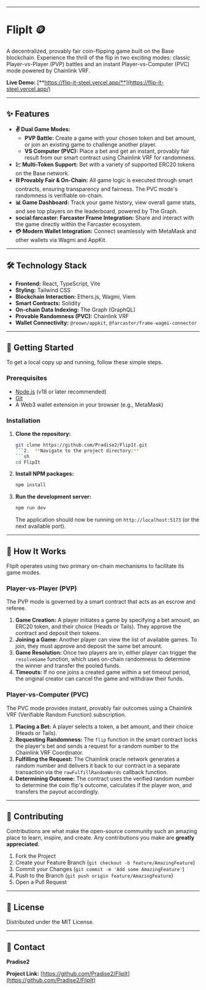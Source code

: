 
---

# FlipIt 🪙

A decentralized, provably fair coin-flipping game built on the Base blockchain. Experience the thrill of the flip in two exciting modes: classic Player-vs-Player (PVP) battles and an instant Player-vs-Computer (PVC) mode powered by Chainlink VRF.

**Live Demo:** [**https://flip-it-steel.vercel.app/**](https://flip-it-steel.vercel.app/)

 <!-- It's highly recommended to replace this with a real screenshot of your app -->

---

## ✨ Features

-   **✌️ Dual Game Modes:**
    -   **PVP Battle:** Create a game with your chosen token and bet amount, or join an existing game to challenge another player.
    -   **VS Computer (PVC):** Place a bet and get an instant, provably fair result from our smart contract using Chainlink VRF for randomness.
-   **💹 Multi-Token Support:** Bet with a variety of supported ERC20 tokens on the Base network.
-   **⛓️ Provably Fair & On-Chain:** All game logic is executed through smart contracts, ensuring transparency and fairness. The PVC mode's randomness is verifiable on-chain.
-   **📊 Game Dashboard:** Track your game history, view overall game stats, and see top players on the leaderboard, powered by The Graph.
-   **social:farcaster: Farcaster Frame Integration:** Share and interact with the game directly within the Farcaster ecosystem.
-   **💳 Modern Wallet Integration:** Connect seamlessly with MetaMask and other wallets via Wagmi and AppKit.

---

## 🛠️ Technology Stack

-   **Frontend:** React, TypeScript, Vite
-   **Styling:** Tailwind CSS
-   **Blockchain Interaction:** Ethers.js, Wagmi, Viem
-   **Smart Contracts:** Solidity
-   **On-chain Data Indexing:** The Graph (GraphQL)
-   **Provable Randomness (PVC):** Chainlink VRF
-   **Wallet Connectivity:** `@reown/appkit`, `@farcaster/frame-wagmi-connector`

---

## 🚀 Getting Started

To get a local copy up and running, follow these simple steps.

### Prerequisites

-   [Node.js](https://nodejs.org/) (v18 or later recommended)
-   [Git](https://git-scm.com/)
-   A Web3 wallet extension in your browser (e.g., MetaMask)

### Installation

1.  **Clone the repository:**
    ```sh
    git clone https://github.com/Pradise2/FlipIt.git
    ```2.  **Navigate to the project directory:**
    ```sh
    cd FlipIt
    ```
3.  **Install NPM packages:**
    ```sh
    npm install
    ```
4.  **Run the development server:**
    ```sh
    npm run dev
    ```
    The application should now be running on `http://localhost:5173` (or the next available port).

---

## 📖 How It Works

FlipIt operates using two primary on-chain mechanisms to facilitate its game modes.

### Player-vs-Player (PVP)

The PVP mode is governed by a smart contract that acts as an escrow and referee.

1.  **Game Creation:** A player initiates a game by specifying a bet amount, an ERC20 token, and their choice (Heads or Tails). They approve the contract and deposit their tokens.
2.  **Joining a Game:** Another player can view the list of available games. To join, they must approve and deposit the same bet amount.
3.  **Game Resolution:** Once two players are in, either player can trigger the `resolveGame` function, which uses on-chain randomness to determine the winner and transfer the pooled funds.
4.  **Timeouts:** If no one joins a created game within a set timeout period, the original creator can cancel the game and withdraw their funds.

### Player-vs-Computer (PVC)

The PVC mode provides instant, provably fair outcomes using a Chainlink VRF (Verifiable Random Function) subscription.

1.  **Placing a Bet:** A player selects a token, a bet amount, and their choice (Heads or Tails).
2.  **Requesting Randomness:** The `flip` function in the smart contract locks the player's bet and sends a request for a random number to the Chainlink VRF Coordinator.
3.  **Fulfilling the Request:** The Chainlink oracle network generates a random number and delivers it back to our contract in a separate transaction via the `rawFulfillRandomWords` callback function.
4.  **Determining Outcome:** The contract uses the verified random number to determine the coin flip's outcome, calculates if the player won, and transfers the payout accordingly.

---

## 🤝 Contributing

Contributions are what make the open-source community such an amazing place to learn, inspire, and create. Any contributions you make are **greatly appreciated**.

1.  Fork the Project
2.  Create your Feature Branch (`git checkout -b feature/AmazingFeature`)
3.  Commit your Changes (`git commit -m 'Add some AmazingFeature'`)
4.  Push to the Branch (`git push origin feature/AmazingFeature`)
5.  Open a Pull Request

---

## 📜 License

Distributed under the MIT License.

---

## 📧 Contact

**Pradise2**

**Project Link:** [https://github.com/Pradise2/FlipIt](https://github.com/Pradise2/FlipIt)
